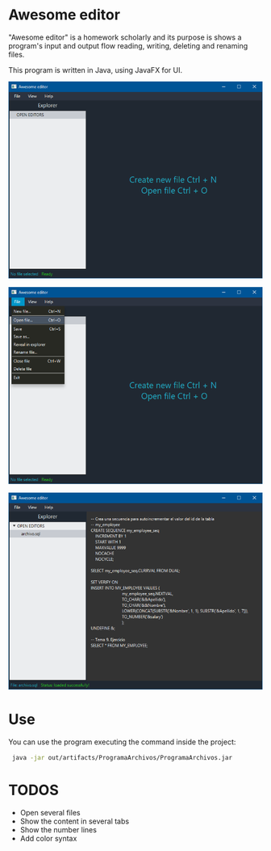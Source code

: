 # Awesome editor

"Awesome editor" is a homework scholarly and its purpose is shows a program's input and output flow reading, writing, deleting and renaming files.

This program is written in Java, using JavaFX for UI.

![presentation](assets/presentation.PNG)

![open-menu](assets/open-menu.PNG)

![alt](assets/file-loaded.PNG)

# Use

You can use the program executing the command inside the project: 

``` bash
 java -jar out/artifacts/ProgramaArchivos/ProgramaArchivos.jar
```

# TODOS

- Open several files
- Show the content in several tabs
- Show the number lines
- Add color syntax